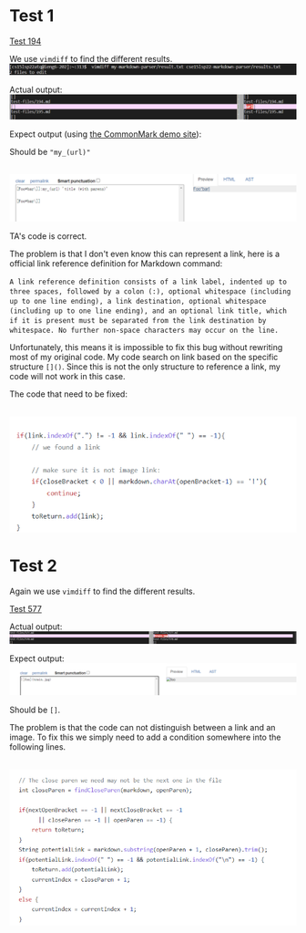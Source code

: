 # Test 1
[Test 194](https://github.com/nidhidhamnani/markdown-parser/blob/main/test-files/194.md?plain=1)

We use `vimdiff` to find the different results.
![Image](command.png)

Actual output:
![Image](vim1.png)

Expect output (using [the CommonMark demo site](https://spec.commonmark.org/dingus/)):

Should be `"my_(url)"`

` `
![Image](Output1.png)

TA's code is correct.

The problem is that I don't even know this can represent a link, here is a official link reference definition for Markdown command:

`A link reference definition consists of a link label, indented up to three spaces, followed by a colon (:), optional whitespace (including up to one line ending), a link destination, optional whitespace (including up to one line ending), and an optional link title, which if it is present must be separated from the link destination by whitespace. No further non-space characters may occur on the line.`

Unfortunately, this means it is impossible to fix this bug without rewriting most of my original code. My code search on link based on the specific structure `[]()`. Since this is not the only structure to reference a link, my code will not work in this case.

The code that need to be fixed:

` `
![image](code1.png)

# Test 2
Again we use `vimdiff` to find the different results.

[Test 577](https://github.com/nidhidhamnani/markdown-parser/blob/8dd87e6914ae40a4321aac8e2483e349de40b03c/test-files/577.md?plain=1)

Actual output:
![Image](vim2.png)

Expect output:
![Image](output2.png)

Should be `[]`.

The problem is that the code can not distinguish between a link and an image. To fix this we simply need to add a condition somewhere into the following lines.

` `
![image](code2.png)


